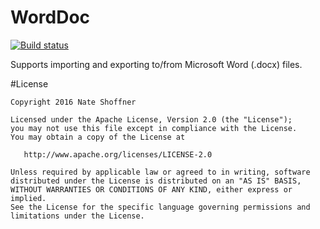 WordDoc
====================

[![Build status](https://ci.appveyor.com/api/projects/status/k6b6mkvadary930j?svg=true)](https://ci.appveyor.com/project/NateShoffner/tabster-plugin-worddoc)

Supports importing and exporting to/from Microsoft Word (.docx) files.

#License

    Copyright 2016 Nate Shoffner

    Licensed under the Apache License, Version 2.0 (the "License");
    you may not use this file except in compliance with the License.
    You may obtain a copy of the License at

       http://www.apache.org/licenses/LICENSE-2.0

    Unless required by applicable law or agreed to in writing, software
    distributed under the License is distributed on an "AS IS" BASIS,
    WITHOUT WARRANTIES OR CONDITIONS OF ANY KIND, either express or implied.
    See the License for the specific language governing permissions and
    limitations under the License.